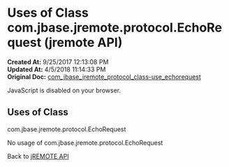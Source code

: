 # Uses of Class com.jbase.jremote.protocol.EchoRequest (jremote API)

**Created At:** 9/25/2017 12:13:08 PM  
**Updated At:** 4/5/2018 11:14:33 PM  
**Original Doc:** [com_jbase_jremote_protocol_class-use_echorequest](https://docs.jbase.com/39271-class-use/com_jbase_jremote_protocol_class-use_echorequest)  

<!--<br>    try {<br>        if (location.href.indexOf('is-external=true') == -1) {<br>            parent.document.title="Uses of Class com.jbase.jremote.protocol.EchoRequest (jremote   API)";<br>        }<br>    }<br>    catch(err) {<br>    }<br>//-->
JavaScript is disabled on your browser.



<!--<br>  allClassesLink = document.getElementById("allclasses\_navbar\_top");<br>  if(window==top) {<br>    allClassesLink.style.display = "block";<br>  }<br>  else {<br>    allClassesLink.style.display = "none";<br>  }<br>  //-->

## Uses of Class
com.jbase.jremote.protocol.EchoRequest

No usage of com.jbase.jremote.protocol.EchoRequest

Back to [jREMOTE API](com_jbase_jremote_package-summary)
